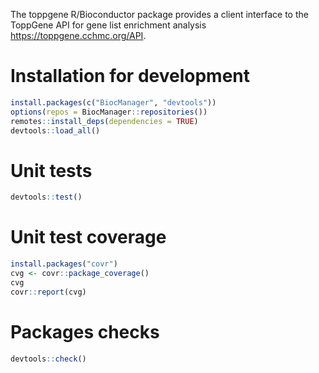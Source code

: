 The toppgene R/Bioconductor package provides a client interface to the ToppGene
API for gene list enrichment analysis <https://toppgene.cchmc.org/API>.

# Installation for development

```R
install.packages(c("BiocManager", "devtools"))
options(repos = BiocManager::repositories())
remotes::install_deps(dependencies = TRUE)
devtools::load_all()
```

# Unit tests

```R
devtools::test()
```

# Unit test coverage

```R
install.packages("covr")
cvg <- covr::package_coverage()
cvg
covr::report(cvg)
```

# Packages checks

```R
devtools::check()
```
